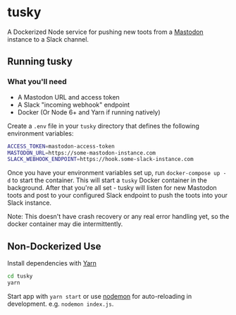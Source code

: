 # tusky

A Dockerized Node service for pushing new toots from a [Mastodon](https://api.slack.com/incoming-webhooks) instance to a Slack channel.

## Running tusky

### What you'll need

* A Mastodon URL and access token
* A Slack "incoming webhook" endpoint
* Docker (Or Node 6+ and Yarn if running natively)

Create a `.env` file in your `tusky` directory that defines the following environment variables:

```bash
ACCESS_TOKEN=mastodon-access-token
MASTODON_URL=https://some-mastodon-instance.com
SLACK_WEBHOOK_ENDPOINT=https://hook.some-slack-instance.com
```

Once you have your environment variables set up, run `docker-compose up -d` to start the container. This will start a `tusky` Docker container in the background. After that you're all set - tusky will listen for new Mastodon toots and post to your configured Slack endpoint to push the toots into your Slack instance.

Note: This doesn't have crash recovery or any real error handling yet, so the docker container may die intermittently. 

## Non-Dockerized Use

Install dependencies with [Yarn](https://yarnpkg.com/en/)

```bash
cd tusky
yarn
```

Start app with `yarn start` or use [nodemon](https://github.com/remy/nodemon) for auto-reloading in development. e.g. `nodemon index.js`.

